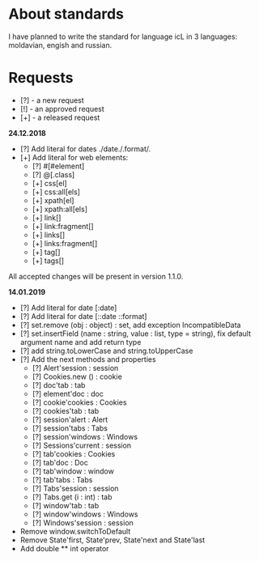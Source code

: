 # About standards

I have planned to write the standard for language icL in 3 languages:
moldavian, engish and russian.

# Requests

 * [?] - a new request
 * [!] - an approved request
 * [+] - a released request

__24.12.2018__

* [?] Add literal for dates ./date./.format/.
* [+] Add literal for web elements:
  * [?] #[#element]
  * [?] @[.class]
  * [+] css[el]
  * [+] css:all[els]
  * [+] xpath[el]
  * [+] xpath:all[els]
  * [+] link[]
  * [+] link:fragment[]
  * [+] links[]
  * [+] links:fragment[]
  * [+] tag[]
  * [+] tags[]

All accepted changes will be present in version 1.1.0.

__14.01.2019__

* [?] Add literal for date [:date]
* [?] Add literal for date [::date ::format]
* [?] set.remove (obj : object) : set, add exception IncompatibleData
* [?] set.insertField (name : string, value : list, type = string), fix default
  argument name and add return type
* [?] add string.toLowerCase and string.toUpperCase
* [?] Add the next methods and properties
  * [?] Alert'session : session
  * [?] Cookies.new () : cookie
  * [?] doc'tab : tab
  * [?] element'doc : doc
  * [?] cookie'cookies : Cookies
  * [?] cookies'tab : tab
  * [?] session'alert : Alert
  * [?] session'tabs : Tabs
  * [?] session'windows : Windows
  * [?] Sessions'current : session
  * [?] tab'cookies : Cookies
  * [?] tab'doc : Doc
  * [?] tab'window : window
  * [?] tab'tabs : Tabs
  * [?] Tabs'session : session
  * [?] Tabs.get (i : int) : tab
  * [?] window'tab : tab
  * [?] window'windows : Windows
  * [?] Windows'session : session
* Remove window.switchToDefault
* Remove State'first, State'prev, State'next and State'last
* Add double ** int operator
